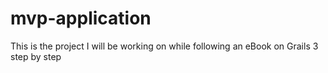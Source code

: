 # mvp-application
This is the project I will be working on while following an eBook on Grails 3 step by step

